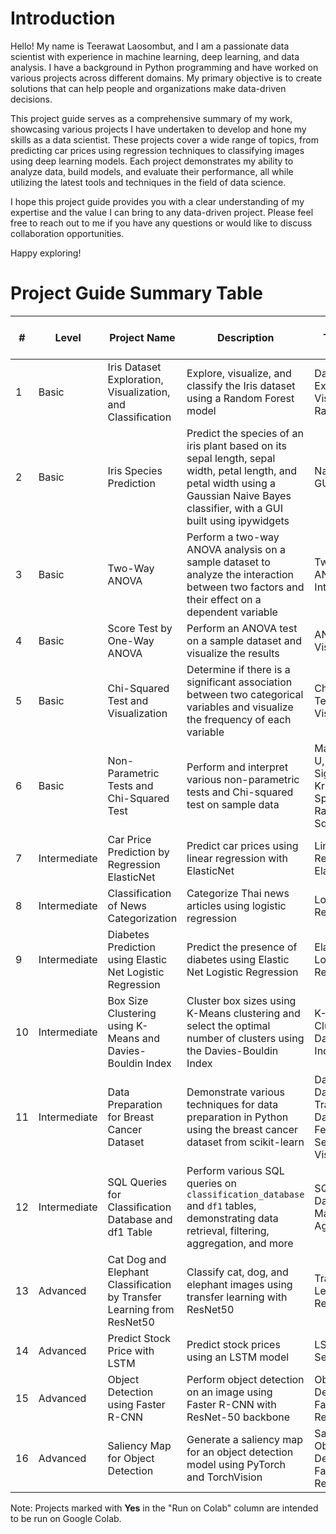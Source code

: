 # Introduction

Hello! My name is Teerawat Laosombut, and I am a passionate data scientist with experience in machine learning, deep learning, and data analysis. I have a background in Python programming and have worked on various projects across different domains. My primary objective is to create solutions that can help people and organizations make data-driven decisions.

This project guide serves as a comprehensive summary of my work, showcasing various projects I have undertaken to develop and hone my skills as a data scientist. These projects cover a wide range of topics, from predicting car prices using regression techniques to classifying images using deep learning models. Each project demonstrates my ability to analyze data, build models, and evaluate their performance, all while utilizing the latest tools and techniques in the field of data science.

I hope this project guide provides you with a clear understanding of my expertise and the value I can bring to any data-driven project. Please feel free to reach out to me if you have any questions or would like to discuss collaboration opportunities.

Happy exploring!

# Project Guide Summary Table
| # | Level     | Project Name                                      | Description                                                   | Techniques                          | Libraries                                                   | Run on Colab |
|---|-----------|---------------------------------------------------|---------------------------------------------------------------|-------------------------------------|-------------------------------------------------------------|-------------|
| 1 | Basic     | Iris Dataset Exploration, Visualization, and Classification | Explore, visualize, and classify the Iris dataset using a Random Forest model | Data Exploration, Visualization, Random Forest | numpy, pandas, seaborn, matplotlib, scikit-learn | No |
| 2 | Basic     | Iris Species Prediction | Predict the species of an iris plant based on its sepal length, sepal width, petal length, and petal width using a Gaussian Naive Bayes classifier, with a GUI built using ipywidgets | Naive Bayes, GUI | scikit-learn, ipywidgets | No |
| 3 | Basic     | Two-Way ANOVA | Perform a two-way ANOVA analysis on a sample dataset to analyze the interaction between two factors and their effect on a dependent variable | Two-Way ANOVA, Interaction Plot | pandas, numpy, statsmodels, seaborn, matplotlib | No |
| 4 | Basic     | Score Test by One-Way ANOVA | Perform an ANOVA test on a sample dataset and visualize the results | ANOVA, Data Visualization | pandas, matplotlib, scipy | No |
| 5 | Basic     | Chi-Squared Test and Visualization | Determine if there is a significant association between two categorical variables and visualize the frequency of each variable | Chi-Squared Test, Data Visualization | pandas, numpy, scipy, matplotlib, seaborn | No |
| 6 | Basic     | Non-Parametric Tests and Chi-Squared Test | Perform and interpret various non-parametric tests and Chi-squared test on sample data | Mann-Whitney U, Wilcoxon Signed-Rank, Kruskal-Wallis, Spearman's Rank, Chi-Squared | pandas, numpy, scipy | No |
| 7 | Intermediate | Car Price Prediction by Regression ElasticNet  | Predict car prices using linear regression with ElasticNet   | Linear Regression, ElasticNet       | numpy, pandas, matplotlib, sklearn                          | No          |
| 8 | Intermediate | Classification of News Categorization          | Categorize Thai news articles using logistic regression      | Logistic Regression                 | numpy, pandas, matplotlib, sklearn                          | No          |
| 9 | Intermediate | Diabetes Prediction using Elastic Net Logistic Regression | Predict the presence of diabetes using Elastic Net Logistic Regression | Elastic Net Logistic Regression | NumPy, pandas, scikit-learn, Matplotlib, seaborn | No |
| 10 | Intermediate | Box Size Clustering using K-Means and Davies-Bouldin Index | Cluster box sizes using K-Means clustering and select the optimal number of clusters using the Davies-Bouldin Index | K-Means Clustering, Davies-Bouldin Index | pandas, numpy, scikit-learn, matplotlib | No |
| 11 | Intermediate | Data Preparation for Breast Cancer Dataset | Demonstrate various techniques for data preparation in Python using the breast cancer dataset from scikit-learn | Data Cleaning, Data Transformation, Data Splitting, Feature Selection, Data Visualization | pandas, numpy, scikit-learn, matplotlib, seaborn | No |
| 12 | Intermediate | SQL Queries for Classification Database and df1 Table | Perform various SQL queries on `classification_database` and `df1` tables, demonstrating data retrieval, filtering, aggregation, and more | SQL Queries, Data Manipulation, Aggregation | SQL, pandas | No |
| 13 | Advanced   | Cat Dog and Elephant Classification by Transfer Learning from ResNet50 | Classify cat, dog, and elephant images using transfer learning with ResNet50 | Transfer Learning, ResNet50 | numpy, matplotlib, tensorflow.keras                         | No          |
| 14 | Advanced   | Predict Stock Price with LSTM                  | Predict stock prices using an LSTM model                     | LSTM, Time-Series Analysis          | numpy, pandas, matplotlib, sklearn, keras                   | Yes     |
| 15 | Advanced   | Object Detection using Faster R-CNN            | Perform object detection on an image using Faster R-CNN with ResNet-50 backbone | Object Detection, Faster R-CNN, ResNet-50 | torch, torchvision, PIL, matplotlib | Yes          |
| 16 | Advanced   | Saliency Map for Object Detection              | Generate a saliency map for an object detection model using PyTorch and TorchVision | Saliency Map, Object Detection, Faster R-CNN, ResNet-50 | torch, torchvision, PIL, matplotlib, numpy, scipy | Yes          |



Note: Projects marked with **Yes** in the "Run on Colab" column are intended to be run on Google Colab. 
